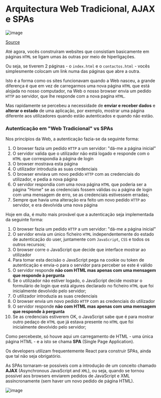 # Arquitectura Web Tradicional, AJAX e SPAs

![image](https://user-images.githubusercontent.com/39055313/150641570-a2bf8095-1f87-43a9-b344-e7be6429e23b.png)

[Source](https://www.google.com/url?sa=i&url=https%3A%2F%2Finnovationm.co%2Fhttp-protocol%2F&psig=AOvVaw0LR2w7ZDd20N2xvERBePqT&ust=1642946636973000&source=images&cd=vfe&ved=0CAsQjRxqFwoTCJDYn6jDxfUCFQAAAAAdAAAAABA1)

Até agora, vocês construíram websites que consistiam basicamente em páginas `HTML` se ligam umas às outras por meio de hiperligações.

Ou seja, se tiverem 2 páginas - o `index.html` e o `contactos.html` - vocês simplesmente colocam um link numa das páginas que abre a outra.

Isto é a forma como os sites funcionavam quando a Web nasceu, a grande diferença é que em vez de carregarmos uma nova página `HTML` que está alojada no nosso computador, na Web o nosso browser envia um pedido `HTTP` ao servidor, que lhe responde com a nova pagina `HTML`.

Mas rapidamente se percebeu a necessidade de **enviar e receber dados** e **alterar o estado** de uma aplicação, por exemplo, mostrar uma página diferente aos utilizadores quando estão autenticados e quando não estão.

### Autenticação em "Web Tradicional" vs SPAs

Nos princípios da Web, a autenticação fazia-se da seguinte forma:
1. O browser fazia um pedido `HTTP` a um servidor: "dá-me a página inicial"
2. O servidor valida que o utilizador não está logado e responde com o `HTML` que correspondia à página de login 
3. O browser mostrava esta página
4. O utilizador introduzia as suas credenciais
5. O browser enviava um novo pedido `HTTP` com as credenciais do utilizador, e pedia a nova página
6. O servidor respondia com uma nova página `HTML` que poderia ser a página "Home" se as credenciais fossem válidas ou a página de login com uma mensagem de erro, se as credenciais estivessem erradas;
7. Sempre que havia uma alteração era feito um novo pedido `HTTP` ao servidor, e era devolvida uma nova página

Hoje em dia, é muito mais provável que a autenticação seja implementada da seguinte forma:

1. O browser fazia um pedido `HTTP` a um servidor: "dá-me a página inicial"
2. O servidor envia um único ficheiro `HTML` independentemente do estado de autenticação do user, juntamente com `JavaScript`, `CSS` e todos os outros recursos;
3. O browser corre o JavaScript que decide que interface mostrar ao utilizador
4. Para tomar esta decisão o JavaScript pega na cookie ou token de autenticação e envia-o para o servidor para perceber se este é válido
5. O servidor responde **não com HTML mas apenas com uma mensagem que responde à pergunta**
6. Se o utilizador não estiver logado, o JavaScript decide mostrar o formulário de login que está algures declarado no ficheiro `HTML` que foi inicialmente devolvido pelo servidor;
8. O utilizador introduzia as suas credenciais
10. O browser envia um novo pedido `HTTP` com as credenciais do utilizador
11. O servidor responde **não com HTML mas apenas com uma mensagem que responde à pergunta**
12. Se as credenciais estiverem OK, o JavaScript sabe que é para mostrar outro pedaço de `HTML` que já estava presente no `HTML` que foi inicialmente devolvido pelo servidor;

Como percebeste, só houve aqui um carregamento de HTML - uma única página HTML - e a isto se chama **SPA** (Single Page Application).

Os developers utilizam frequentemente React para construir SPAs, ainda que tal não seja obrigatório.

As SPAs tornaram-se possíveis com a introdução de um conceito chamado **AJAX** (Asynchronous JavaScript and `XML`), ou seja, quando se tornou possível aos browsers enviarem pedidos de JavaScript e XML assíncronamente (sem haver um novo pedido de página HTML).

![image](https://user-images.githubusercontent.com/39055313/150569545-080a9ab4-1f7c-4fb2-b89a-8c5f78fc2ef5.png)
